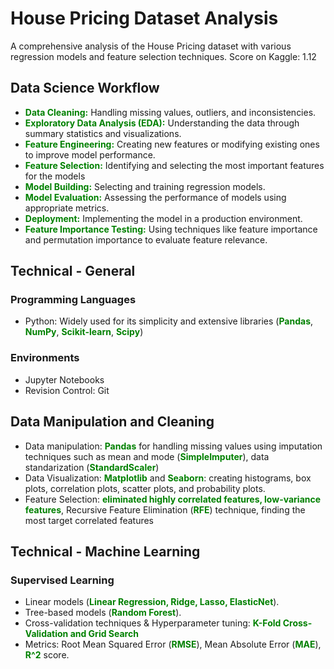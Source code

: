 # House Pricing Dataset Analysis
A comprehensive analysis of the House Pricing dataset with various regression models and feature selection techniques.
Score on Kaggle: 1.12

## Data Science Workflow
* <span style="color: green; font-weight: bold;">Data Cleaning:</span> Handling missing values, outliers, and inconsistencies.
* <span style="color: green; font-weight: bold;">Exploratory Data Analysis (EDA):</span> Understanding the data through summary statistics and visualizations.
* <span style="color: green; font-weight: bold;">Feature Engineering:</span> Creating new features or modifying existing ones to improve model performance.
* <span style="color: green; font-weight: bold;">Feature Selection:</span> Identifying and selecting the most important features for the models
* <span style="color: green; font-weight: bold;">Model Building:</span> Selecting and training regression models.
* <span style="color: green; font-weight: bold;">Model Evaluation:</span> Assessing the performance of models using appropriate metrics.
* <span style="color: green; font-weight: bold;">Deployment:</span> Implementing the model in a production environment.
* <span style="color: green; font-weight: bold;">Feature Importance Testing:</span> Using techniques like feature importance and permutation importance to evaluate feature relevance.

## Technical - General
### Programming Languages
* Python: Widely used for its simplicity and extensive libraries (<span style="color: green; font-weight: bold;">Pandas</span>, <span style="color: green; font-weight: bold;">NumPy</span>, <span style="color: green; font-weight: bold;">Scikit-learn</span>, <span style="color: green; font-weight: bold;">Scipy</span>)

### Environments
* Jupyter Notebooks
* Revision Control: Git

## Data Manipulation and Cleaning
* Data manipulation: <span style="color: green; font-weight: bold;">Pandas</span> for handling missing values using imputation techniques such as mean and mode (<span style="color: green; font-weight: bold;">SimpleImputer</span>), data standarization (<span style="color: green; font-weight: bold;">StandardScaler</span>)
* Data Visualization: <span style="color: green; font-weight: bold;">Matplotlib</span> and <span style="color: green; font-weight: bold;">Seaborn</span>: creating histograms, box plots, correlation plots, scatter plots, and probability plots.
* Feature Selection: <span style="color: green; font-weight: bold;">eliminated highly correlated features, low-variance features</span>, Recursive Feature Elimination (<span style="color: green; font-weight: bold;">RFE</span>) technique, finding the most target correlated features

## Technical - Machine Learning

### Supervised Learning
* Linear models (<span style="color: green; font-weight: bold;">Linear Regression, Ridge, Lasso, ElasticNet</span>).
* Tree-based models (<span style="color: green; font-weight: bold;">Random Forest</span>).
* Cross-validation techniques & Hyperparameter tuning: <span style="color: green; font-weight: bold;">K-Fold Cross-Validation and Grid Search</span>
* Metrics: Root Mean Squared Error (<span style="color: green; font-weight: bold;">RMSE</span>), Mean Absolute Error (<span style="color: green; font-weight: bold;">MAE</span>), <span style="color: green; font-weight: bold;">R^2</span> score.
